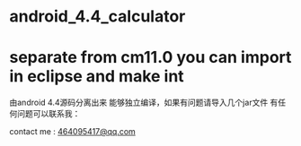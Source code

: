 android_4.4_calculator
======================
separate from cm11.0 
you can import in eclipse and make int
=================================
由android 4.4源码分离出来
能够独立编译，如果有问题请导入几个jar文件
 有任何问题可以联系我：
 
 contact me : 464095417@qq.com
